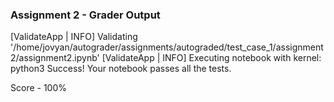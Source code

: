 ### Assignment 2 - Grader Output

[ValidateApp | INFO] Validating '/home/jovyan/autograder/assignments/autograded/test_case_1/assignment2/assignment2.ipynb'
[ValidateApp | INFO] Executing notebook with kernel: python3
Success! Your notebook passes all the tests.

Score - 100%
